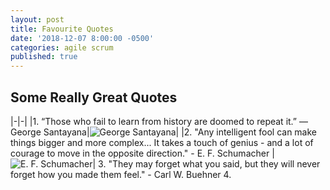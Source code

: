 ```yaml
---
layout: post
title: Favourite Quotes
date: '2018-12-07 8:00:00 -0500'
categories: agile scrum
published: true
---
```

## Some Really Great Quotes

|-|-|
|1. “Those who fail to learn from history are doomed to repeat it.” ― George Santayana|![George Santayana]({{site.baseurl}}/assets/george_santayana.jpg)|
|2. "Any intelligent fool can make things bigger and more complex... It takes a touch of genius - and a lot of courage to move in the opposite direction." - E. F. Schumacher |
![E. F. Schumacher]({{site.baseurl}}/assets/schumacher.jpg)|
3. "They may forget what you said, but they will never forget how you made them feel." - Carl W. Buehner
4.
